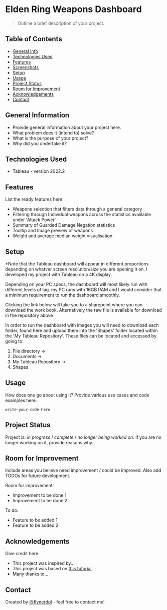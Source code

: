 # Elden Ring Weapons Dashboard
> Outline a brief description of your project.
> 

## Table of Contents
* [General Info](#general-information)
* [Technologies Used](#technologies-used)
* [Features](#features)
* [Screenshots](#screenshots)
* [Setup](#setup)
* [Usage](#usage)
* [Project Status](#project-status)
* [Room for Improvement](#room-for-improvement)
* [Acknowledgements](#acknowledgements)
* [Contact](#contact)
<!-- * [License](#license) -->


## General Information
- Provide general information about your project here.
- What problem does it (intend to) solve?
- What is the purpose of your project?
- Why did you undertake it?
<!-- You don't have to answer all the questions - just the ones relevant to your project. -->


## Technologies Used
- Tableau - version 2022.2 


## Features
List the ready features here:
- Weapons selection that filters data through a general category
- Filtering through Individual weapons across the statistics avaiilable under 'Attack Power'
- Summary of Guarded Damage Negation statistics
- Tooltip and Image preview of weapons
- Weight and average median weight visualisation 


## Setup

*Note that the Tableau dashboard will appear in different proportions depending on whatver screen resolution/size you are opening it on. I developed my project with Tableau on a 4K display.

Depending on your PC specs, the dashboard will most likely run with different levels of lag. my PC runs with 16GB RAM and I would consider that a minimum requirement to run the dashboard smoothly.

Clicking the link below will take you to a sharepoint where you can download the work book. Alternatively the raw file is available for download in the repository above

In order to run the dashboard with images you will need to download each folder, found here and upload them into the 'Shapes' folder located within the 'My Tableau Repository'. These files can be located and accessed by going to:
1. File directory ->
2. Documents ->
3. My Tableau Repository ->
4. Shapes 


## Usage
How does one go about using it?
Provide various use cases and code examples here.

`write-your-code-here`


## Project Status
Project is: _in progress_ / _complete_ / _no longer being worked on_. If you are no longer working on it, provide reasons why.


## Room for Improvement
Include areas you believe need improvement / could be improved. Also add TODOs for future development.

Room for improvement:
- Improvement to be done 1
- Improvement to be done 2

To do:
- Feature to be added 1
- Feature to be added 2


## Acknowledgements
Give credit here.
- This project was inspired by...
- This project was based on [this tutorial](https://www.example.com).
- Many thanks to...


## Contact
Created by [@flynerdpl](https://www.flynerd.pl/) - feel free to contact me!


<!-- Optional -->
<!-- ## License -->
<!-- This project is open source and available under the [... License](). -->

<!-- You don't have to include all sections - just the one's relevant to your project -->
